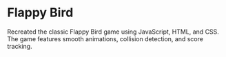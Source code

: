 # Flappy Bird
Recreated the classic Flappy Bird game using JavaScript, HTML, and CSS. The game features smooth animations, collision detection, and score tracking.
